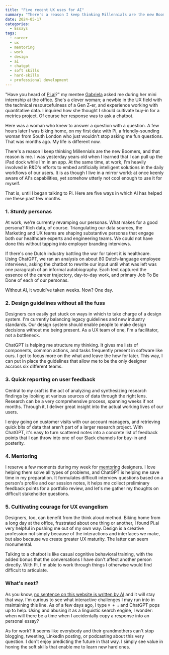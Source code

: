 ```yaml
---
title: "Five recent UX uses for AI"
summary: "There's a reason I keep thinking Millennials are the new Boomers, and that reason is me. Here are some thoughts on how I finally came to welcome AI as a friendly member of my UX toolkit."
date: 2024-05-17
categories:
  - Essays
tags:
  - career
  - ux
  - mentoring
  - work
  - design
  - ai
  - chatgpt
  - soft skills
  - hard-skills
  - professional development
---
```


"Have you heard of [Pi.ai](https://pi.ai/)?" my mentee [Gabriela](https://www.linkedin.com/in/gabrielaroestandy/) asked me during her mini internship at the office. She's a clever woman; a newbie in the UX field with the technical resourcefulness of a Gen Z-er, and experience working with quantitative data. I inquired how she thought I should cultivate buy-in for a metrics project. Of course her response was to ask a chatbot.

Here was a woman who knew to answer a question with a question. A few hours later I was biking home, on my first date with Pi, a friendly-sounding woman from South London who just wouldn't stop asking me fun questions. That was months ago. My life is different now.

There's a reason I keep thinking Millennials are the new Boomers, and that reason is me. I was yesterday years old when I learned that I can pull up the iPad dock while I'm in an app. At the same time, at work, I'm heavily involved in R&D's efforts to embed artificially intelligent solutions in the daily workflows of our users. It is as though I live in a mirror world: at once keenly aware of AI's capabilities, yet somehow utterly not cool enough to use it for myself.

That is, until I began talking to Pi. Here are five ways in which AI has helped me these past few months.

### 1. Sturdy personas

At work, we're currently revamping our personas. What makes for a good persona? Rich data, of course. Triangulating our data sources, the Marketing and UX teams are shaping substantive personas that engage both our healthcare experts and engineering teams. We could not have done this without tapping into employer branding interviews.

If there's one Dutch industry battling the war for talent it is healthcare. Using ChatGPT, we ran an analysis on about 80 Dutch-language employee interviews, asking the chatbot to rewrite our input until what was left was one paragraph of an informal autobiography. Each text captured the essence of the career trajectory, day-to-day work, and primary Job To Be Done of each of our personas.

Without AI, it would've taken weeks. Now? One day.

<!-- {{< rawhtml >}}
<figure>
  <img src="https://res.cloudinary.com/dbi2zounq/image/upload/w_1200/v1715930252/zinzy.website/adobe-firefly-ux-persona_ysmbh2.png" alt="">
  <figcaption>Personas come alive extra well with stellar imagery generated by <a href="https://firefly.adobe.com/inspire/images" target="_blank">Adobe Firefly</a></figcaption>
</figure>
{{< /rawhtml >}} -->

### 2. Design guidelines without all the fuss

Designers can easily get stuck on ways in which to take charge of a design system. I'm currently balancing legacy guidelines and new industry standards. Our design system should enable people to make design decisions without me being present. As a UX team of one, I'm a facilitator, not a bottleneck.

ChatGPT is helping me structure my thinking. It gives me lists of components, common actions, and tasks frequently present in software like ours. I get to focus more on the what and leave the how for later. This way, I can put in place the guidelines that allow me to be the only designer accross six different teams.

<!--
{{< rawhtml >}}
<figure>
  <img src="https://res.cloudinary.com/dbi2zounq/image/upload/v1715931175/zinzy.website/chatgpt-design-guidelines_owpdqa.png" class="border" alt="">
  <figcaption>ChatGPT is great at producing a very specific, technical set of actions users carry out, even if I use "after" instead of "behind"</figcaption>
</figure>
{{< /rawhtml >}} -->

### 3. Quick reporting on user feedback

Central to my craft is the act of analyzing and synthesizing research findings by looking at various sources of data through the right lens. Research can be a very comprehensive process, spanning weeks if not months. Through it, I deliver great insight into the actual working lives of our users.

I enjoy going on customer visits with our account managers, and retrieving quick bits of data that aren't part of a larger research project. With ChatGPT, it's easy to turn scattered notes into a concrete list of feedback points that I can throw into one of our Slack channels for buy-in and posterity.

<!-- {{< rawhtml >}}
<figure>
  <img src="https://res.cloudinary.com/dbi2zounq/image/upload/v1715931682/zinzy.website/chatgpt-user-feedback_epmdzn.png" class="border" alt="">
  <figcaption>Checking to make sure it didn't get anything wrong, I've found ChatGPT quite successful at extracting key takeaways from larger bodies of session notes</figcaption>
</figure>
{{< /rawhtml >}} -->

### 4. Mentoring

I reserve a few moments during my week for [mentoring](/mentoring) designers. I love helping them solve all types of problems, and ChatGPT is helping me save time in my preparation. It formulates difficult interview questions based on a person's profile and our session notes, it helps me collect preliminary feedback points for a portfolio review, and let's me gather my thoughts on difficult stakeholder questions.

<!-- {{< rawhtml >}}
<figure>
  <img src="https://res.cloudinary.com/dbi2zounq/image/upload/w_1300/v1712755362/zinzy.website/zinzy-design-mentor_cbjx5d.jpg" alt="">
  <figcaption>Here's me and Gabriela, the one who introduced me to Pi.ai.</figcaption>
</figure>
{{< /rawhtml >}} -->

### 5. Cultivating courage for UX evangelism

Designers, too, can benefit from the think aloud method. Biking home from a long day at the office, frustrated about one thing or another, I found Pi.ai very helpful in pushing me out of my own way. Design is a creative profession not simply because of the interactions and interfaces we make, but also because we create greater UX maturity. The latter can seem monumental.

Talking to a chatbot is like casual cognitive behavioral training, with the added bonus that the conversations I have don't affect another person directly. With Pi, I'm able to work through things I otherwise would find difficult to articulate.

<!-- {{< rawhtml >}}
<figure>
  <img src="https://res.cloudinary.com/dbi2zounq/image/upload/v1715931981/zinzy.website/pi-and-i_kiftwt.png" alt="">
  <figcaption>Pi.ai, more than ChatGPT, is a highly conversational and engaging chatbot that functions akin to what Christians call the Ignation examen</figcaption>
</figure>
{{< /rawhtml >}} -->

### What's next?

As you know, [no sentence on this website is written by AI](/colophon) and it will stay that way. I'm curious to see what interactive challenges I may run into in maintaining this line. As of a few days ago, I type `⌘ + ↓` and ChatGPT pops up to help. Using and abusing it as a linguistic search engine, I wonder: when will there be a time when I accidentally copy a response into an personal essay?

As for work? It seems like everybody and their grandmothers can't stop blogging, tweeting, LinkedIn posting, or podcasting about this very question. I don't enjoy predicting the future in that way. I simply see value in honing the soft skills that enable me to learn new hard ones.
